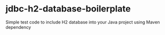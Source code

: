 # jdbc-h2-database-boilerplate
Simple test code to include H2 database into your Java project using Maven dependency
